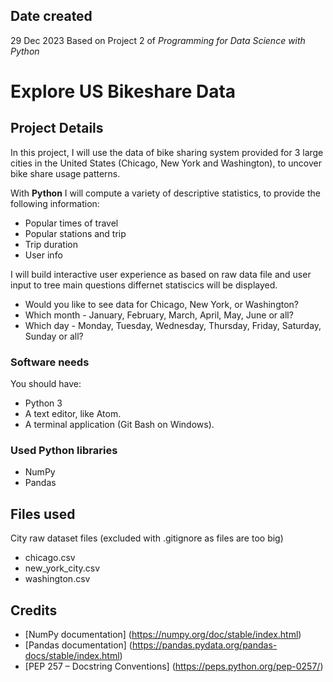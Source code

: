 ## Date created
29 Dec 2023
Based on Project 2 of _Programming for Data Science with Python_

# Explore US Bikeshare Data

## Project Details
In this project, I will use the data of bike sharing system provided for 3 large cities in the United States (Chicago, New York and Washington), to uncover bike share usage patterns. 

With **Python** I will compute a variety of descriptive statistics, to provide the following information:
* Popular times of travel 
* Popular stations and trip
* Trip duration
* User info

I will build interactive user experience as based on raw data file and user input to tree main questions differnet statiscics will be displayed.
* Would you like to see data for Chicago, New York, or Washington? 
* Which month - January, February, March, April, May, June or all?
* Which day - Monday, Tuesday, Wednesday, Thursday, Friday, Saturday, Sunday or all?

### Software needs
You should have:
* Python 3
* A text editor, like Atom.
* A terminal application (Git Bash on Windows).

### Used Python libraries
* NumPy
* Pandas 

## Files used
City raw dataset files (excluded with .gitignore as files are too big)
* chicago.csv
* new_york_city.csv
* washington.csv

## Credits
* [NumPy documentation] (https://numpy.org/doc/stable/index.html)
* [Pandas documentation] (https://pandas.pydata.org/pandas-docs/stable/index.html)
* [PEP 257 – Docstring Conventions] (https://peps.python.org/pep-0257/)

